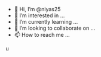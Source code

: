 - 👋 Hi, I’m @niyas25
- 👀 I’m interested in ...
- 🌱 I’m currently learning ...
- 💞️ I’m looking to collaborate on ...
- 📫 How to reach me ...

<!---
niyas25/niyas25 is a ✨ special ✨ repository because its `README.md` (this file) appears on your GitHub profile.
You can click the Preview link to take a look at your changes.
--->u
